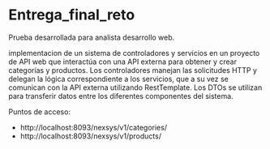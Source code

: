 # Entrega_final_reto
Prueba desarrollada para analista desarrollo web.

implementacion de un sistema de controladores y servicios en un proyecto de API web que interactúa con una API externa para obtener y crear categorías y productos. Los controladores manejan las solicitudes HTTP y delegan la lógica correspondiente a los servicios, que a su vez se comunican con la API externa utilizando RestTemplate. Los DTOs se utilizan para transferir datos entre los diferentes componentes del sistema.

Puntos de acceso:
  - http://localhost:8093/nexsys/v1/categories/
  - http://localhost:8093/nexsys/v1/products/
